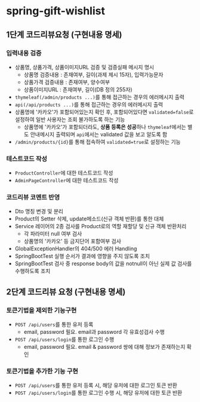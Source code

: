 # spring-gift-wishlist

## 1단계 코드리뷰요청 (구현내용 명세)
### 입력내용 검증
- 상품명, 상품가격, 상품이미지URL 검증 및 검증실패 메시지 명시
  - 상품명 검증내용 : 존재여부, 길이(과제 제시 15자), 입력가능문자
  - 상품가격 검증내용 : 존재여부, 양수여부
  - 상품이미지URL : 존재여부, 길이(DB 정의 255자)
- `thymeleaf(/admin/products ...)`를 통해 접근하는 경우의 에러메시지 출력
- `api(/api/products ...)`를 통해 접근하는 경우의 에러메시지 출력
- 상품명에 '카카오'가 포함되어있는지 확인 후, 포함되어있다면 `validated=false`로 설정하여 일반 사용자는 조회 불가하도록 하는 기능
  - 상품명에 '카카오'가 포함되더라도, **상품 등록은 성공**하나 `thymeleaf`에서는 별도 안내메시지 출력되며 `api`에서는 validated 값을 보고 알도록 함
- `/admin/products/{id}`를 통해 접속하여 `validated=true`로 설정하는 기능
### 테스트코드 작성
- `ProductController`에 대한 테스트코드 작성
- `AdminPageController`에 대한 테스트코드 작성
### 코드리뷰 코멘트 반영
- Dto 명칭 변경 및 분리
- Product의 Setter 삭제, update메소드(신규 객체 반환)를 통한 대체
- Service 레이어의 2종 검사를 Product로의 역할 재할당 및 신규 객체 반환처리
  - 각 파라미터 null 여부 검사
  - 상품명의 '카카오' 등 금지단어 포함여부 검사
- GlobalExceptionHandler의 404/500 에러 Handling
- SpringBootTest 실행 순서가 결과에 영향을 주지 않도록 조치
- SpringBootTest 검사 중 response body의 값을 notnull이 아닌 실제 값 검사를 수행하도록 조치

## 2단계 코드리뷰 요청 (구현내용 명세)
### 토큰기법을 제외한 기능구현
- `POST /api/users`를 통한 유저 등록
  - email, password 필요. email과 password 각 유효성검사 수행
- `POST /api/users/login`를 통한 로그인 수행
  - email, password 필요. email & password 쌍에 대해 정보가 존재하는지 확인
### 토큰기법을 추가한 기능 구현
- `POST /api/users`를 통한 유저 등록 시, 해당 유저에 대한 로그인 토큰 반환
- `POST /api/users/login`를 통한 로그인 수행 시, 해당 유저에 대한 토큰 반환